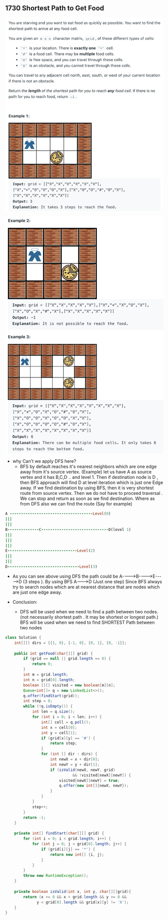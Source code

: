 ## 1730	Shortest Path to Get Food

![](img/2022-04-30-22-44-49.png)

![](img/2022-04-30-22-45-00.png)

- why Can't we apply DFS here?
  - BFS by default reaches it's nearest neighbors which are one edge away from it's 
    source vertex. (Example) let us have A as source vertex and it has B,C,D .. and 
    level 1. Then if destination node is D , then BFS approach will find D at level 
    iteration which is just one Edge away. If we find destination by using BFS, then 
    it is very shortest route from source vertex. Then we do not have to proceed 
    traversal . We can stop and return as soon as we find destination. Where as from 
    DFS also we can find the route (Say for example)
```ruby
A -------------------------------------Level(0)
|||
|||
B--------------C------------------------------D(level 1)
|||
|||
|||
E-------------------------------Level(2)
|||
|||
D--------------------------------Level(3)
```
- As you can see above using DFS the path could be 
  A---->B---->E----->D (3 steps ). By using BFS A--->D (Just one step) Since BFS 
  always try to search nodes which are at nearest distance that are nodes which are 
  just one edge away.

- Conclusion:
  - DFS will be used when we need to find a path between two nodes.(not necessarily
    shortest path . It may be shortest or longest path.)
    BFS will be used when we need to find SHORTEST Path between two nodes

```java
class Solution {
    int[][] dirs = {{1, 0}, {-1, 0}, {0, 1}, {0, -1}};
    
    public int getFood(char[][] grid) {
        if (grid == null || grid.length == 0) {
            return 0;
        }
        int m = grid.length;
        int n = grid[0].length;
        boolean [][] visited = new boolean[m][n];
        Queue<int[]> q = new LinkedList<>();
        q.offer(findStart(grid));
        int step = 0;
        while (!q.isEmpty()) {
            int len = q.size();
            for (int i = 0; i < len; i++) {
                int[] cell = q.poll();
                int x = cell[0];
                int y = cell[1];
                if (grid[x][y] == '#') {
                    return step;
                }
                for (int [] dir : dirs) {
                    int newX = x + dir[0];
                    int newY = y + dir[1];
                    if (isValid(newX, newY, grid) 
                              && !visited[newX][newY]) {
                        visited[newX][newY] = true;
                        q.offer(new int[]{newX, newY});                        
                    }
                }
            }
            step++;
        }
        return -1;
    }
    
    private int[] findStart(char[][] grid) {
        for (int i = 0; i < grid.length; i++) {
            for (int j = 0; j < grid[0].length; j++) {
                if (grid[i][j] == '*') {
                    return new int[] {i, j};
                }
            }
        }
        throw new RuntimeException();
    }
    
    private boolean isValid(int x, int y, char[][]grid){
        return (x >= 0 && x < grid.length && y >= 0 && 
              y < grid[0].length && grid[x][y] != 'X'); 
    }
}
```
